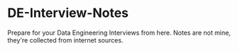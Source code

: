 # DE-Interview-Notes
Prepare for your Data Engineering Interviews from here. Notes are not mine, they're collected from internet sources.
